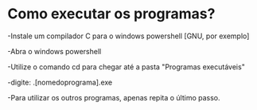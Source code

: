 # Como executar os programas?
-Instale um compilador C para o windows powershell [GNU, por exemplo]

-Abra o windows powershell

-Utilize o comando cd para chegar até a pasta "Programas executáveis"

-digite: .\[nomedoprograma].exe 

-Para utilizar os outros programas, apenas repita o último passo.
